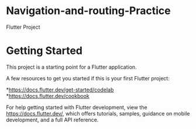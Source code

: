 # Navigation-and-routing-Practice

Flutter Project

# Getting Started

This project is a starting point for a Flutter application.

A few resources to get you started if this is your first Flutter project:

 *https://docs.flutter.dev/get-started/codelab
 *https://docs.flutter.dev/cookbook
 
For help getting started with Flutter development, view the https://docs.flutter.dev/, which offers tutorials, samples, guidance on mobile development, and a full API reference.

